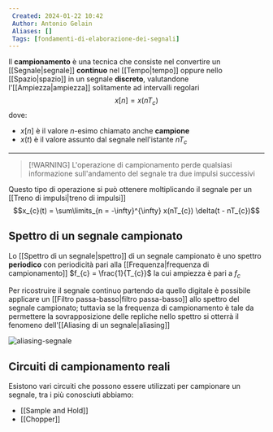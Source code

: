 ```yaml
---
 Created: 2024-01-22 10:42
 Author: Antonio Gelain
 Aliases: []
 Tags: [fondamenti-di-elaborazione-dei-segnali]
---
```


Il **campionamento** è una tecnica che consiste nel convertire un [[Segnale|segnale]] **continuo** nel [[Tempo|tempo]] oppure nello [[Spazio|spazio]] in un segnale **discreto**, valutandone l'[[Ampiezza|ampiezza]] solitamente ad intervalli regolari
$$x[n] = x(n T_{c})$$
dove:
- $x[n]$ è il valore $n$-esimo chiamato anche **campione**
- $x(t)$ è il valore assunto dal segnale nell'istante $nT_{c}$

---

>[!WARNING] L'operazione di campionamento perde qualsiasi informazione sull'andamento del segnale tra due impulsi successivi

Questo tipo di operazione si può ottenere moltiplicando il segnale per un [[Treno di impulsi|treno di impulsi]]
$$x_{c}(t) = \sum\limits_{n = -\infty}^{\infty} x(nT_{c}) \delta(t - nT_{c})$$

## Spettro di un segnale campionato

Lo [[Spettro di un segnale|spettro]] di un segnale campionato è uno spettro **periodico** con periodicità pari alla [[Frequenza|frequenza di campionamento]] $f_{c} = \frac{1}{T_{c}}$ la cui ampiezza è pari a $f_{c}$

Per ricostruire il segnale continuo partendo da quello digitale è possibile applicare un [[Filtro passa-basso|filtro passa-basso]] allo spettro del segnale campionato; tuttavia se la frequenza di campionamento è tale da permettere la sovrapposizione delle repliche nello spettro si otterrà il fenomeno dell'[[Aliasing di un segnale|aliasing]]

![aliasing-segnale](https://www.researchgate.net/publication/265108421/figure/fig31/AS:669438839889921@1536618065292/Figura-45-Tipica-manifestazione-del-fenomeno-dellaliasing.png)

## Circuiti di campionamento reali

Esistono vari circuiti che possono essere utilizzati per campionare un segnale, tra i più conosciuti abbiamo:
- [[Sample and Hold]]
- [[Chopper]]
